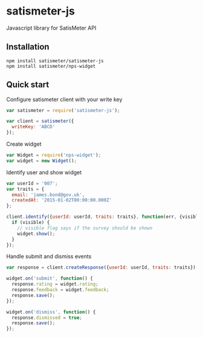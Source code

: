 # satismeter-js
Javascript library for SatisMeter API

## Installation

```
npm install satismeter/satismeter-js
npm install satismeter/nps-widget
```

## Quick start

Configure satismeter client with your write key
```js
var satismeter = require('satismeter-js');

var client = satismeter({
  writeKey: 'ABCD'
});
```
Create widget
```js
var Widget = require('nps-widget');
var widget = new Widget();
```

Identify user and show widget
```js
var userId = '007';
var traits = {
  email: 'james.bond@gov.uk',
  createdAt: '2015-01-02T00:00:00.000Z'  
};

client.identify({userId: userId, traits: traits}, function(err, {visible}) {
  if (visible) {
    // visible flag says if the survey should be shown
    widget.show();
  }
});
```

Handle submit and dismiss events
```js
var response = client.createResponse({userId: userId, traits: traits});

widget.on('submit', function() {
  response.rating = widget.rating;
  response.feedback = widget.feedback;
  response.save();
});

widget.on('dismiss', function() {
  response.dismissed = true;
  response.save();
});
```

